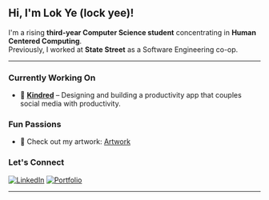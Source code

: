 ## Hi, I'm Lok Ye (lock yee)! 

I'm a rising **third-year Computer Science student** concentrating in **Human Centered Computing**.  
Previously, I worked at **State Street** as a Software Engineering co-op.

---

### Currently Working On
- 💜 [**Kindred**](https://kindredtodo.com/) – Designing and building a productivity app that couples social media with productivity. 

### Fun Passions
- 🎨 Check out my artwork: [Artwork](https://www.lokye.dev/play)  

### Let's Connect
[![LinkedIn](https://img.shields.io/badge/LinkedIn-0077B5?style=for-the-badge&logo=linkedin&logoColor=white)](https://www.linkedin.com/in/lokye/)
[![Portfolio](https://img.shields.io/badge/Portfolio-FF69B4?style=for-the-badge&logo=ghost&logoColor=white)](https://www.lokye.dev/)

---

